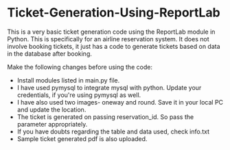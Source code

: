 # Ticket-Generation-Using-ReportLab
This is a very basic ticket generation code using the ReportLab module in Python. 
This is specifically for an airline reservation system. 
It does not involve booking tickets, it just has a code to generate tickets based on data in the database after booking.

Make the following changes before using the code:
- Install modules listed in main.py file.
- I have used pymysql to integrate mysql with python. Update your credentials, if you're using pymysql as well.
- I have also used two images- oneway and round. Save it in your local PC and update the location.
- The ticket is generated on passing reservation_id. So pass the parameter appropriately.
- If you have doubts regarding the table and data used, check info.txt
- Sample ticket generated pdf is also uploaded.
